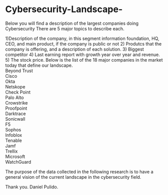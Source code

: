 # Cybersecurity-Landscape-
Below you will find a description of the largest companies doing Cybersecurity There are 5 major topics to describe each. 

1)Description of the company, in this segment information foundation, HQ, CEO, and main product, if the company is public or not  2) Produtcs that the company is offering, and a description of each solution. 3) Biggest competitor 4) Last earning report with growth year over year and revenue. 5) The stock price. Below is the list of the 18 major companies in the market today that define our landscape.\
Beyond Trust\
Cisco\
Okta\
Netskope\
Check Point\
Palo Alto\
Crowstrike\
Proofpoint\
Darktrace\
Sonicwall\
F5\
Sophos\
Infoblox\
Tenable\
Jamf\
Trellix\
Microsoft\
WatchGuard

The purpose of the data collected in the following research is to have a general vision of the current landscape in the cybersecurity field.

Thank you.
Daniel Pulido. 
